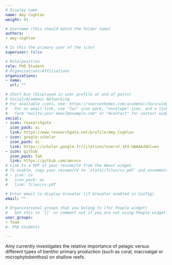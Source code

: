 ```yaml
---
# Display name
name: Amy Coghlan
weight: 41

# Username (this should match the folder name)
authors:
- amy-coghlan

# Is this the primary user of the site?
superuser: false

# Role/position
role: PhD Student
# Organizations/Affiliations
organizations:
- name: 
  url: ""

# Short bio (displayed in user profile at end of posts)
# Social/Academic Networking
# For available icons, see: https://sourcethemes.com/academic/docs/widgets/#icons
#   For an email link, use "fas" icon pack, "envelope" icon, and a link in the
#   form "mailto:your-email@example.com" or "#contact" for contact widget.
social:
- icon: researchgate
  icon_pack: ai
  link: https://www.researchgate.net/profile/Amy_Coghlan
- icon: google-scholar
  icon_pack: ai
  link: https://scholar.google.fr/citations?user=Y_1F4-UAAAAJ&hl=en
- icon: github
  icon_pack: fab
  link: https://github.com/amroco
# Link to a PDF of your resume/CV from the About widget.
# To enable, copy your resume/CV to `static/files/cv.pdf` and uncomment the lines below.  
# - icon: cv
#   icon_pack: ai
#   link: files/cv.pdf

# Enter email to display Gravatar (if Gravatar enabled in Config)
email: ""
  
# Organizational groups that you belong to (for People widget)
#   Set this to `[]` or comment out if you are not using People widget.  
user_groups:
- Team
#- PhD Students

---
```


Amy currently investigates the relative importance of pelagic versus different types of benthic primary production (such as coral, macroalgal or microphytobenthos) on shallow reefs. 